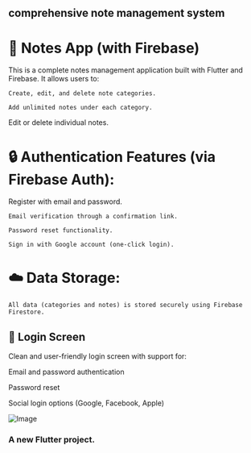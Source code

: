 ## comprehensive note management system



# 📱 Notes App (with Firebase)
This is a complete notes management application built with Flutter and Firebase. It allows users to:

    Create, edit, and delete note categories.

    Add unlimited notes under each category.

Edit or delete individual notes.

# 🔒 Authentication Features (via Firebase Auth):
Register with email and password.

    Email verification through a confirmation link.

    Password reset functionality.

    Sign in with Google account (one-click login).


# ☁️ Data Storage:
    All data (categories and notes) is stored securely using Firebase Firestore.





## 🔐 Login Screen
Clean and user-friendly login screen with support for:

Email and password authentication

Password reset

Social login options (Google, Facebook, Apple)

![Image](https://github.com/user-attachments/assets/1a49019b-6429-437e-9829-65b9378abc51)
### A new Flutter project.


